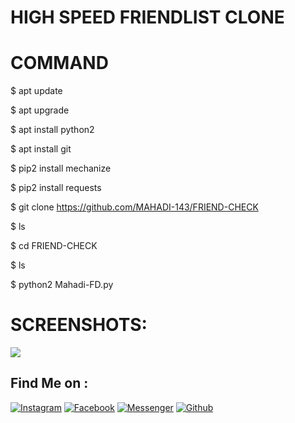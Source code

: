 # HIGH SPEED FRIENDLIST CLONE
# COMMAND
$ apt update

$ apt upgrade

$ apt install python2

$ apt install git

$ pip2 install mechanize

$ pip2 install requests

$ git clone https://github.com/MAHADI-143/FRIEND-CHECK

$ ls

$ cd FRIEND-CHECK

$ ls

$ python2 Mahadi-FD.py


# SCREENSHOTS:
![](https://user-images.githubusercontent.com/79738922/149528707-851c7105-a9c3-4ddc-8d02-b018a98903fa.jpg)

## Find Me on :

[![Instagram](https://img.shields.io/badge/IG-%40Mahadi.Hasan.Afridi-red?style=for-the-badge&logo=instagram)](https://www.instagram.com/its_afridi.143)
[![Facebook](https://img.shields.io/badge/Facebook-green?style=for-the-badge&logo=facebook)](https://fb.com/4FR1D1.143)
[![Messenger](https://img.shields.io/badge/Chat-Messenger-blue?style=for-the-badge&logo=messenger)](https://m.me/4FR1D1.143)
[![Github](https://img.shields.io/badge/Github-MAHADI-143green?style=for-the-badge&logo=github)](https://github.com/MAHADI-143)
